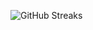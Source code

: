 ![GitHub Streaks](https://github-streaks-mqc9.onrender.com/streak/happilli/image?theme=midnight&cache_bust=1743248362&lang=ja)
